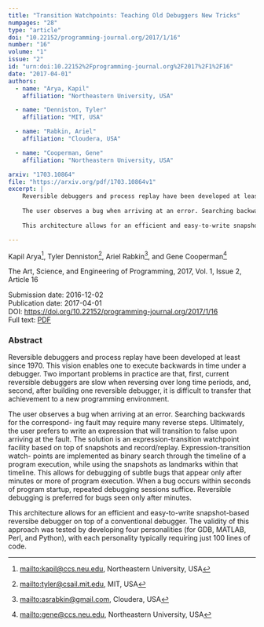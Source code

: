 ```yaml
---
title: "Transition Watchpoints: Teaching Old Debuggers New Tricks"
numpages: "28"
type: "article"
doi: "10.22152/programming-journal.org/2017/1/16"
number: "16"
volume: "1"
issue: "2"
id: "urn:doi:10.22152%2Fprogramming-journal.org%2F2017%2F1%2F16"
date: "2017-04-01"
authors: 
  - name: "Arya, Kapil"
    affiliation: "Northeastern University, USA"

  - name: "Denniston, Tyler"
    affiliation: "MIT, USA"

  - name: "Rabkin, Ariel"
    affiliation: "Cloudera, USA"

  - name: "Cooperman, Gene"
    affiliation: "Northeastern University, USA"

arxiv: "1703.10864"
file: "https://arxiv.org/pdf/1703.10864v1"
excerpt: |
    Reversible debuggers and process replay have been developed at least since 1970.  This vision enables one to execute backwards in time under a debugger. Two important problems in practice are that, first, current reversible debuggers are slow when reversing over long time periods, and, second, after building one reversible debugger, it is difficult to transfer that achievement to a new programming environment.
    
    The user observes a bug when arriving at an error. Searching backwards for the correspond- ing fault may require many reverse steps. Ultimately, the user prefers to write an expression that will transition to false upon arriving at the fault. The solution is an expression-transition watchpoint facility based on top of snapshots and record/replay. Expression-transition watch- points are implemented as binary search through the timeline of a program execution, while using the snapshots as landmarks within that timeline. This allows for debugging of subtle bugs that appear only after minutes or more of program execution. When a bug occurs within seconds of program startup, repeated debugging sessions suffice. Reversible debugging is preferred for bugs seen only after minutes.
    
    This architecture allows for an efficient and easy-to-write snapshot-based reversibe debugger on top of a conventional debugger. The validity of this approach was tested by developing four personalities (for GDB, MATLAB, Perl, and Python), with each personality typically requiring just 100 lines of code.

---
```

Kapil Arya[^1], Tyler Denniston[^2], Ariel Rabkin[^3], and Gene Cooperman[^4]

The Art, Science, and Engineering of Programming, 2017, Vol. 1, Issue 2, Article 16

Submission date: 2016-12-02  
Publication date: 2017-04-01  
DOI: <https://doi.org/10.22152/programming-journal.org/2017/1/16>  
Full text: [PDF](https://arxiv.org/pdf/1703.10864v1)  


### Abstract

Reversible debuggers and process replay have been developed at least since 1970.  This vision enables one to execute backwards in time under a debugger. Two important problems in practice are that, first, current reversible debuggers are slow when reversing over long time periods, and, second, after building one reversible debugger, it is difficult to transfer that achievement to a new programming environment.

The user observes a bug when arriving at an error. Searching backwards for the correspond- ing fault may require many reverse steps. Ultimately, the user prefers to write an expression that will transition to false upon arriving at the fault. The solution is an expression-transition watchpoint facility based on top of snapshots and record/replay. Expression-transition watch- points are implemented as binary search through the timeline of a program execution, while using the snapshots as landmarks within that timeline. This allows for debugging of subtle bugs that appear only after minutes or more of program execution. When a bug occurs within seconds of program startup, repeated debugging sessions suffice. Reversible debugging is preferred for bugs seen only after minutes.

This architecture allows for an efficient and easy-to-write snapshot-based reversibe debugger on top of a conventional debugger. The validity of this approach was tested by developing four personalities (for GDB, MATLAB, Perl, and Python), with each personality typically requiring just 100 lines of code.


[^1]: <mailto:kapil@ccs.neu.edu>, Northeastern University, USA

[^2]: <mailto:tyler@csail.mit.edu>, MIT, USA

[^3]: <mailto:asrabkin@gmail.com>, Cloudera, USA

[^4]: <mailto:gene@ccs.neu.edu>, Northeastern University, USA

